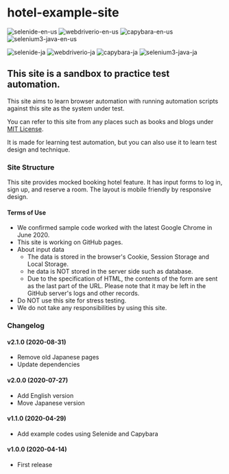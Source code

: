 # hotel-example-site

![selenide-en-us](https://github.com/testplanisphere/hotel-example-selenide-en-us/workflows/selenide-en-us/badge.svg)
![webdriverio-en-us](https://github.com/testplanisphere/hotel-example-webdriverio-en-us/workflows/webdriverio-en-us/badge.svg)
![capybara-en-us](https://github.com/testplanisphere/hotel-example-capybara-en-us/workflows/capybara-en-us/badge.svg)
![selenium3-java-en-us](https://github.com/testplanisphere/hotel-example-selenium3-java-en-us/workflows/selenium3-java-en-us/badge.svg)

![selenide-ja](https://github.com/testplanisphere/hotel-example-selenide-ja/workflows/selenide-ja/badge.svg)
![webdriverio-ja](https://github.com/testplanisphere/hotel-example-webdriverio-ja/workflows/webdriverio-ja/badge.svg)
![capybara-ja](https://github.com/testplanisphere/hotel-example-capybara-ja/workflows/capybara-ja/badge.svg)
![selenium3-java-ja](https://github.com/testplanisphere/hotel-example-selenium3-java-ja/workflows/selenium3-java-ja/badge.svg)

## This site is a sandbox to practice test automation.

This site aims to learn browser automation with running automation scripts against this site as the system under test.

You can refer to this site from any places such as books and blogs under [MIT License](https://github.com/testplanisphere/hotel-example-site/blob/master/LICENSE).

It is made for learning test automation, but you can also use it to learn test design and technique.

### Site Structure

This site provides mocked booking hotel feature. It has input forms to log in, sign up, and reserve a room. The layout is mobile friendly by responsive design.

#### Terms of Use

* We confirmed sample code worked with the latest Google Chrome in June 2020.
* This site is working on GitHub pages.
* About input data
  * The data is stored in the browser's Cookie, Session Storage and Local Storage.
  * he data is NOT stored in the server side such as database.
  * Due to the specification of HTML, the contents of the form are sent as the last part of the URL. Please note that it may be left in the GitHub server's logs and other records.
* Do NOT use this site for stress testing.
* We do not take any responsibilities by using this site.

### Changelog

#### v2.1.0 (2020-08-31)

* Remove old Japanese pages
* Update dependencies

#### v2.0.0 (2020-07-27)

* Add English version
* Move Japanese version

#### v1.1.0 (2020-04-29)

* Add example codes using Selenide and Capybara

#### v1.0.0 (2020-04-14)

* First release
